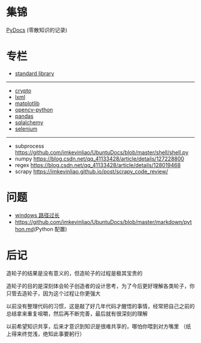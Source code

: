 # 集锦
[PyDocs](./PyDocs.py) (零散知识的记录)
# 专栏
* [standard library](./专栏/stand.md)
--------------------------------------
* [crypto](./专栏/crypto.md)
* [lxml](./专栏/lxml.md)
* [matplotlib](./专栏/matplotlib.md)
* [opencv-python](./专栏/opencv-python.md)
* [pandas](./专栏/pandas.md)
* [sqlalchemy](./专栏/sqlalchemy.md)
* [selenium](./专栏/selenium.md)
---
* subprocess <https://github.com/imkevinliao/UbuntuDocs/blob/master/shell/shell.py>
* numpy <https://blog.csdn.net/qq_41133428/article/details/127228800>
* regex <https://blog.csdn.net/qq_41133428/article/details/128019468>
* scrapy <https://imkevinliao.github.io/post/scrapy_code_review/>
# 问题
* [windows 路径过长](./other/windows路径过长问题.md)
* <https://github.com/imkevinliao/UbuntuDocs/blob/master/markdown/python.md>(Python 配置)
# 后记
造轮子的结果是没有意义的，但造轮子的过程是极其宝贵的

造轮子的目的是深刻体会轮子创造者的设计思考，为了今后更好理解各类轮子，你只管去造轮子，因为这个过程让你更强大

以前没有整理代码的习惯，这是敲了好几年代码才醒悟的事情，经常把自己之前的总结拿来重复咀嚼，然后再不断完善，最后就有很深刻的理解

以前希望知识共享，后来才意识到知识是很难共享的，哪怕你喂到对方嘴里 （纸上得来终觉浅，绝知此事要躬行）
